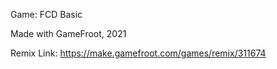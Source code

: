 

Game: FCD Basic 

Made with GameFroot, 2021

Remix Link: https://make.gamefroot.com/games/remix/311674

